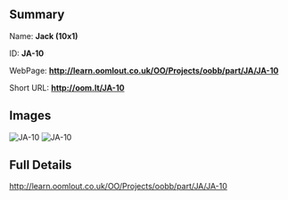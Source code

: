 

## Summary
 
Name: __Jack (10x1)__

ID: __JA-10__

WebPage: __http://learn.oomlout.co.uk/OO/Projects/oobb/part/JA/JA-10__

Short URL: __http://oom.lt/JA-10__


## Images
![JA-10](http://oomlout.com/oobb-gen/parts/JA/JA-10/JA-10_01_420.jpg)
![JA-10](http://oomlout.com/oobb-gen/parts/JA/JA-10/JA-10_420.png)




## Full Details

 http://learn.oomlout.co.uk/OO/Projects/oobb/part/JA/JA-10

